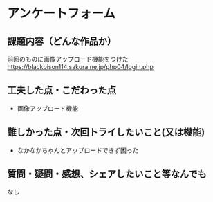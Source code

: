 # アンケートフォーム


## 課題内容（どんな作品か）
前回のものに画像アップロード機能をつけた
https://blackbison114.sakura.ne.jp/php04/login.php


## 工夫した点・こだわった点
- 画像アップロード機能
 
## 難しかった点・次回トライしたいこと(又は機能)
- なかなかちゃんとアップロードできず困った

## 質問・疑問・感想、シェアしたいこと等なんでも
なし

